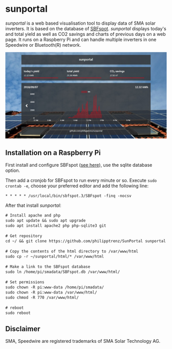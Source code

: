 # sunportal

_sunportal_ is a web based visualisation tool to display data of SMA solar inverters. It is based on the database of [SBFspot](https://github.com/SBFspot/SBFspot). _sunportal_ displays today's and total yield as well as CO2 savings and charts of previous days on a web page. It runs on a Raspberry Pi and can handle multiple inverters in one Speedwire or Bluetooth(R) network.

![sunportal example image](/html/img/sunportal.jpg?raw=true)

## Installation on a Raspberry Pi

First install and configure SBFspot ([see here](https://github.com/SBFspot/SBFspot/wiki)), use the sqlite database option.

Then add a cronjob for SBFspot to run every minute or so. Execute `sudo crontab -e`, choose your preferred editor and add the following line:

```
* * * * * /usr/local/bin/sbfspot.3/SBFspot -finq -nocsv
```

After that install _sunportal_:

```
# Install apache and php
sudo apt update && sudo apt upgrade
sudo apt install apache2 php php-sqlite3 git

# Get repository
cd ~/ && git clone https://github.com/philipptrenz/SunPortal sunportal

# Copy the contents of the html directory to /var/www/html
sudo cp -r ~/sunportal/html/* /var/www/html

# Make a link to the SBFspot database 
sudo ln /home/pi/smadata/SBFspot.db /var/www/html/

# Set permissions
sudo chown -R pi:www-data /home/pi/smadata/
sudo chown -R pi:www-data /var/www/html/
sudo chmod -R 770 /var/www/html/

# reboot
sudo reboot
```

## Disclaimer

SMA, Speedwire are registered trademarks of SMA Solar Technology AG.
